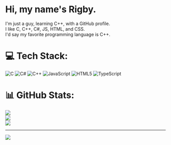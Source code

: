 # Hi, my name's Rigby. 
I'm just a guy, learning C++, with a GitHub profile.<br>I like C, C++, C#, JS, HTML, and CSS.<br>I'd say my favorite programming language is C++.


# 💻 Tech Stack:
![C](https://img.shields.io/badge/c-%2300599C.svg?style=for-the-badge&logo=c&logoColor=white) ![C#](https://img.shields.io/badge/c%23-%23239120.svg?style=for-the-badge&logo=csharp&logoColor=white) ![C++](https://img.shields.io/badge/c++-%2300599C.svg?style=for-the-badge&logo=c%2B%2B&logoColor=white) ![JavaScript](https://img.shields.io/badge/javascript-%23323330.svg?style=for-the-badge&logo=javascript&logoColor=%23F7DF1E) ![HTML5](https://img.shields.io/badge/html5-%23E34F26.svg?style=for-the-badge&logo=html5&logoColor=white) ![TypeScript](https://img.shields.io/badge/typescript-%23007ACC.svg?style=for-the-badge&logo=typescript&logoColor=white)
# 📊 GitHub Stats:
![](https://github-readme-stats.vercel.app/api?username=rigbygilman&theme=dark&hide_border=false&include_all_commits=false&count_private=false)<br/>
![](https://nirzak-streak-stats.vercel.app/?user=rigbygilman&theme=dark&hide_border=false)<br/>
![](https://github-readme-stats.vercel.app/api/top-langs/?username=rigbygilman&theme=dark&hide_border=false&include_all_commits=false&count_private=false&layout=compact)

---
[![](https://visitcount.itsvg.in/api?id=rigbygilman&icon=0&color=0)](https://visitcount.itsvg.in)
